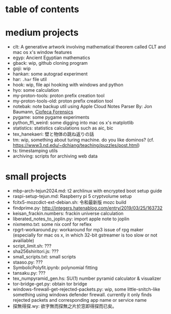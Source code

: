 # table of contents

# medium projects
- clt: A generative artwork involving mathematical theorem called CLT and mac os x's window features
- egyp: Ancient Egyptian mathematics
- gback: wip, github cloning program
- goji: wip
- hankan: some autograd experiment
- har: `.har` file util
- hook: wip, file api hooking with windows and python
- hyo: some calculation
- my-proton-tools: proton prefix creation tool
- my-proton-tools-old: proton prefix creation tool
- notebak: note backup util using Apple Cloud Notes Parser By: Jon Baumann, [Ciofeca Forensics](https://www.ciofecaforensics.com)
- pygame: some pygame experiments
- python_ffi_weird: some digging into mac os x's matplotlib
- statistics: statistics calculations such as aic, bic
- tex_hanekaeri: 壁と物体の跳ね返りの話
- tm: wip, something about turing machine. do you like dominos? (cf. <https://www3.nd.edu/~dchiang/teaching/puzzles/post.html>)
- ts: timestamping utils
- archiving: scripts for archiving web data

# small projects
- mbp-arch-tejun2024.md: t2 archlinux with encrypted boot setup guide
- raspi-setup-tejun.md: Raspberry pi 5 cryptvolume setup
- fcitx5-mozcdict-ext-debian.sh: 令和最新版 mozc build
- findprime.py: <http://integers.hatenablog.com/entry/2019/03/25/163732>
- keisan_frackin.numbers: frackin universe calculation
- liberated_notes_to_joplin.py: import apple note to joplin
- nixmemo.txt: some nix conf for reflex
- rpgrt-workaround.py: workaround for mp3 issue of rpg maker (especially for mac os x, in which 32-bit gstreamer is too slow or not availiable)
- script_limit.sh: ???
- sha256shiritori.js: ???
- small_scripts.txt: small scripts
- staaso.py: ???
- SymbolicPolyfit.ipynb: polynomial fitting
- tansaku.py: ???
- tex_numpyramid_gen.hs: SU(1) number pyramid calculator & visualizer
- tor-bridge-get.py: obtain tor bridge
- windows-firewall-get-rejected-packets.py: wip, some little-snitch-like something using windows defender firewall. currently it only finds rejected packets and corresponding app name or service name
- 探無得探.wy: 欲字無而探無之片於窓即得探而已矣。

